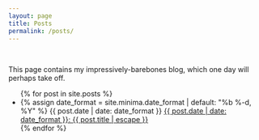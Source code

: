 ```yaml
---
layout: page
title: Posts
permalink: /posts/
---
```


<br>

This page contains my impressively-barebones blog, which one day will perhaps take off.

<ul class="listing">
{% for post in site.posts %}
 <li>
    {% assign date_format = site.minima.date_format | default: "%b %-d, %Y" %}
     <span class="post-meta">{{ post.date | date: date_format }}</span>
     <a class="post-link" href="{{ post.url | relative_url }}"> {{ post.date | date: date_format }}:  {{ post.title | escape }} </a> 
  </li>
{% endfor %}
</ul>
